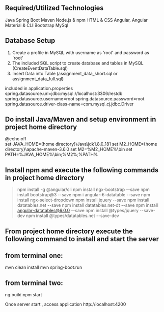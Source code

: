 Required/Utilized Technologies 
------------------------------
Java 
Spring Boot
Maven
Node.js & npm
HTML & CSS
Angular, Angular Material & CLI
Bootstrap
MySql

Database Setup
--------------
1. Create a profile in MySQL with username as 'root' and password as 'root'
1. The included SQL script to create database and tables in MySQL (CreateEventDataTable.sql)
2. Insert Data into Table (assignment_data_short.sql or assignment_data_full.sql)

included in application.properties
spring.datasource.url=jdbc:mysql://localhost:3306/restdb
spring.datasource.username=root
spring.datasource.password=root
spring.datasource.driver-class-name=com.mysql.cj.jdbc.Driver

Do install Java/Maven and setup environment in project home directory
---------------------------------------------------------------------
@echo off  
set JAVA_HOME={home directory}\Java\jdk1.8.0_181
set M2_HOME={home directory}\apache-maven-3.6.0
set M2=%M2_HOME%\bin
set PATH=%JAVA_HOME%\bin;%M2%;%PATH%

Install npm and execute the following commands in project home directory
-------------------------------------------------------------------------
> npm install -g @angular/cli
> npm install ngx-bootstrap --save
> npm install bootstrap@3 --save
> npm i angular-6-datatable --save
> npm install ngx-select-dropdown
> npm install jquery --save
> npm install datatables.net --save
> npm install datatables.net-dt --save
> npm install angular-datatables@6.0.0 --save
> npm install @types/jquery --save-dev
> npm install @types/datatables.net --save-dev


From project home directory execute the following command to install and start the server
-------------------------------------------------------------------------------------------------------------
from terminal one:
------------------
mvn clean install
mvn spring-boot:run

from terminal two:
------------------
ng build
npm start 

Once server start , access application http://localhost:4200


